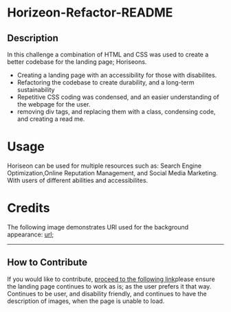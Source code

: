 # Horizeon-Refactor-README

## Description

In this challenge a combination of HTML and CSS was used to create a better codebase for the landing page; Horiseons.

- Creating a landing page with an accessibility for those with disabilites.
- Refactoring the codebase to create durability, and a long-term sustainability
- Repetitive CSS coding was condensed, and an easier understanding of the webpage for the user. 
- removing div tags, and replacing them with a class, condensing code, and creating a read me.

# Usage
Horiseon can be used for multiple resources such as: Search Engine Optimization,Online Reputation Management, and Social Media Marketing. With users of different abilities and accessibilites.
 


# Credits
The following image demonstrates URl used for the background appearance: 
[url]("../images/digital-marketing-meeting.jpg");


---

## How to Contribute

If you would like to contribute, [proceed to the following link](git@github.com:lillyw54/challenge1.git)please ensure the landing page continues to work as is; as the user prefers it that way. Continues to be user, and disability friendly, and continues to have the description of images, when the page is unable to load. 

 
